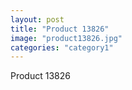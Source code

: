 ```yaml
---
layout: post
title: "Product 13826"
image: "product13826.jpg"
categories: "category1"
---
```

Product 13826
